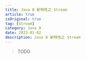 ```yaml
---
title: Java 8 新特性之 Stream
article: true
isOriginal: true
tag: [Stream]
category: Java 8
date: 2023-01-02
description: Java 8 新特性之 Stream
---
```


>TODO